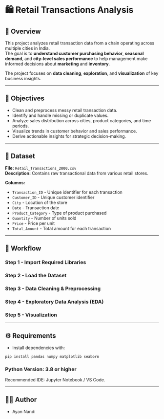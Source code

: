 # 🛍️ Retail Transactions Analysis

## 📘 Overview
This project analyzes retail transaction data from a chain operating across multiple cities in India.  
The goal is to **understand customer purchasing behavior**, **seasonal demand**, and **city-level sales performance** to help management make informed decisions about **marketing** and **inventory**.

The project focuses on **data cleaning**, **exploration**, and **visualization** of key business insights.

---

## 🎯 Objectives
- Clean and preprocess messy retail transaction data.
- Identify and handle missing or duplicate values.
- Analyze sales distribution across cities, product categories, and time periods.
- Visualize trends in customer behavior and sales performance.
- Derive actionable insights for strategic decision-making.

---

## 🧩 Dataset
**File:** `Retail_Transactions_2000.csv`  
**Description:** Contains raw transactional data from various retail stores.  

**Columns:**

* `Transaction_ID`   - Unique identifier for each transaction 
* `Customer_ID`      - Unique customer identifier 
* `City`             - Location of the store 
* `Date`             - Transaction date 
* `Product_Category` - Type of product purchased 
* `Quantity`         - Number of units sold 
* `Price`            - Price per unit 
* `Total_Amount`      - Total amount for each transaction 


---

## 🧠 Workflow

### **Step 1 - Import Required Libraries**

### **Step 2 - Load the Dataset**

### **Step 3 - Data Cleaning & Preprocessing**

### **Step 4 - Exploratory Data Analysis (EDA)**

### **Step 5 - Visualization**

---
## ⚙️ Requirements

* Install dependencies with:

```bash
pip install pandas numpy matplotlib seaborn
```

### Python Version: 3.8 or higher
Recommended IDE: Jupyter Notebook / VS Code.

---

## 🧑‍💻 Author
- Ayan Nandi
